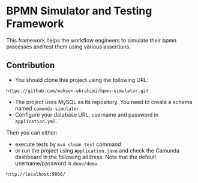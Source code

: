 # BPMN Simulator and Testing Framework
This framework helps the workflow engineers to simulate their bpmn processes
and test them using various assertions.

 ## Contribution
* You should clone this project using the following URL:
```
https://github.com/mohsen-ebrahimi/bpmn-simulator.git
```
* The project uses MySQL as its repository. You need to create a schema
named `camunda-simulator`.
* Configure your database URL, username and password in `application.yml`.

Then you can either:
* execute tests by `mvn clean test` command
* or run the project using `Application.java` and check the Camunda dashboard
in the following address. Note that the default username/password is `demo/demo`.
```
http://localhost:9000/
```

